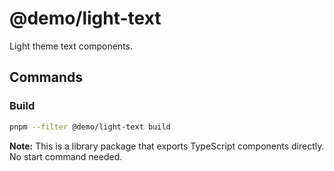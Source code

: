 # @demo/light-text

Light theme text components.

## Commands

### Build
```bash
pnpm --filter @demo/light-text build
```

**Note:** This is a library package that exports TypeScript components directly. No start command needed.
